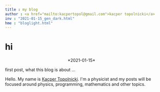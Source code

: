 ```yaml
---
title : my blog
author : <a href="mailto:kacpertopol@gmail.com">kacper topolnicki</a>
inv : "2021-01-15_gen_dark.html"
hme : "bloglight.html"
---
```



# hi
<center>
*2021-01-15*
</center>

first post, what this blog is about ...



Hello. My name is [Kacper Topolnicki](https://kacpertopol.github.io/). I'm a physicist and my posts will be
focused around physics, programming, mathematics and other topics.


